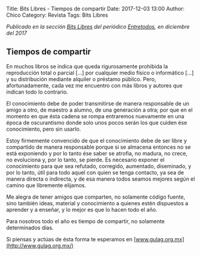 Title: Bits Libres - Tiempos de compartir
Date: 2017-12-03 13:00
Author: Chico
Category: Revista
Tags: Bits Libres

_Publicado en la sección [Bits Libres](http://www.gulag.org.mx/revista/2016-05-10-Bits-Libres.html) del periódico [Entretodos](http://periodicoentretodos.com/), en diciembre del 2017_

## Tiempos de compartir

En muchos libros se indica que queda rigurosamente prohibida la reproducción total o parcial [...] por cualquier medio físico o informático [...] y su distribución mediante alquiler o préstamo público. Pero, afortunadamente, cada vez me encuentro con más libros y autores que indican todo lo contrario.

El conocimiento debe de poder transmitirse de manera responsable de un amigo a otro, de maestro a alumno, de una generación a otra; por que en el momento en que ésta cadena se rompa entraremos nuevamente en una época de oscurantismo donde solo unos pocos serán los que cuiden ése conocimiento, pero sin usarlo.

Estoy firmemente convencido de que el conocimiento debe de ser libre y compartido de manera responsable porque si se almacena entonces no se está exponiendo y por lo tanto ése saber se atrofia, no madura, no crece, no evoluciona y, por lo tanto, se pierde. Es necesario exponer el conocimiento para que sea refutado, corregido, aumentado, diseminado, y por lo tanto, útil para todo aquel con quien se tenga contacto, ya sea de manera directa o indirecta, y de esa manera todos seamos mejores según el camino que libremente elijamos.

Me alegra de tener amigos que comparten, no solamente código fuente, sino también ideas, material y conocimiento a quienes estén dispuestos a aprender y a enseñar, y lo mejor es que lo hacen todo el año.

Para nosotros todo el año es tiempo de compartir, no solamente determinados días. 

Si piensas y actúas de ésta forma te esperamos en [www.gulag.org.mx](http://www.gulag.org.mx/)
